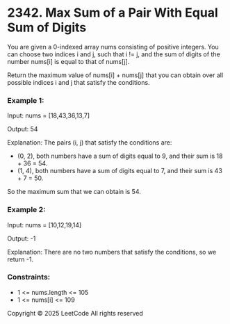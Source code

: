# 2342. Max Sum of a Pair With Equal Sum of Digits

You are given a 0-indexed array nums consisting of positive integers. You can choose two indices i and j, such that i != j, and the sum of digits of the number nums[i] is equal to that of nums[j].

Return the maximum value of nums[i] + nums[j] that you can obtain over all possible indices i and j that satisfy the conditions.

### Example 1:
Input: nums = [18,43,36,13,7]

Output: 54

Explanation: The pairs (i, j) that satisfy the conditions are:
- (0, 2), both numbers have a sum of digits equal to 9, and their sum is 18 + 36 = 54.
- (1, 4), both numbers have a sum of digits equal to 7, and their sum is 43 + 7 = 50.

So the maximum sum that we can obtain is 54.

### Example 2:
Input: nums = [10,12,19,14]

Output: -1

Explanation: There are no two numbers that satisfy the conditions, so we return -1.

### Constraints:
- 1 <= nums.length <= 105
- 1 <= nums[i] <= 109

Copyright ©️ 2025 LeetCode All rights reserved